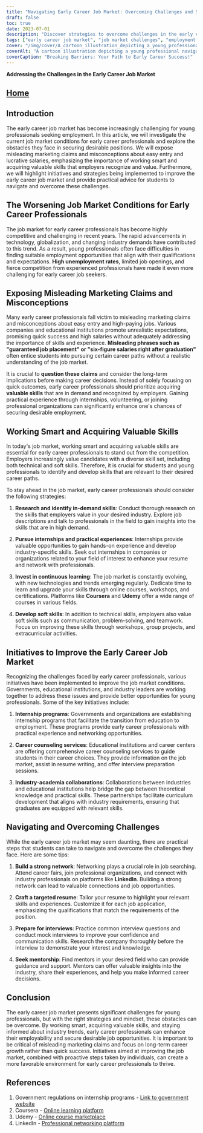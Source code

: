 ```yaml
---
title: "Navigating Early Career Job Market: Overcoming Challenges and Securing Opportunities"
draft: false
toc: true
date: 2023-07-01
description: "Discover strategies to overcome challenges in the early career job market, acquire valuable skills, and secure desirable opportunities for success."
tags: ["early career job market", "job market challenges", "employment obstacles", "working smart", "acquiring valuable skills", "misleading marketing claims", "practical advice for students", "improving job market", "government regulations", "high-demand skills", "internships", "continuous learning", "soft skills", "networking", "resume writing", "interview preparation", "mentorship", "navigating job market", "overcoming job market challenges", "securing job opportunities", "career growth", "industry-academia collaborations", "career counseling services", "professional organizations", "building a strong network", "customizing resumes", "job search strategies", "developing practical experience", "strategies for success", "professional development"]
cover: "/img/cover/A_cartoon_illustration_depicting_a_young_professional_navig.png"
coverAlt: "A cartoon illustration depicting a young professional navigating through a maze of challenges towards a bright future."
coverCaption: "Breaking Barriers: Your Path to Early Career Success!"
---
```


**Addressing the Challenges in the Early Career Job Market**

## [Home](/cyber-security-career-playbook-start/)

## Introduction

The early career job market has become increasingly challenging for young professionals seeking employment. In this article, we will investigate the current job market conditions for early career professionals and explore the obstacles they face in securing desirable positions. We will expose misleading marketing claims and misconceptions about easy entry and lucrative salaries, emphasizing the importance of working smart and acquiring valuable skills that employers recognize and value. Furthermore, we will highlight initiatives and strategies being implemented to improve the early career job market and provide practical advice for students to navigate and overcome these challenges.

## The Worsening Job Market Conditions for Early Career Professionals

The job market for early career professionals has become highly competitive and challenging in recent years. The rapid advancements in technology, globalization, and changing industry demands have contributed to this trend. As a result, young professionals often face difficulties in finding suitable employment opportunities that align with their qualifications and expectations. **High unemployment rates**, limited job openings, and fierce competition from experienced professionals have made it even more challenging for early career job seekers.

## Exposing Misleading Marketing Claims and Misconceptions

Many early career professionals fall victim to misleading marketing claims and misconceptions about easy entry and high-paying jobs. Various companies and educational institutions promote unrealistic expectations, promising quick success and high salaries without adequately addressing the importance of skills and experience. **Misleading phrases such as "guaranteed job placement" or "six-figure salaries right after graduation"** often entice students into pursuing certain career paths without a realistic understanding of the job market.

It is crucial to **question these claims** and consider the long-term implications before making career decisions. Instead of solely focusing on quick outcomes, early career professionals should prioritize acquiring **valuable skills** that are in demand and recognized by employers. Gaining practical experience through internships, volunteering, or joining professional organizations can significantly enhance one's chances of securing desirable employment.

## Working Smart and Acquiring Valuable Skills

In today's job market, working smart and acquiring valuable skills are essential for early career professionals to stand out from the competition. Employers increasingly value candidates with a diverse skill set, including both technical and soft skills. Therefore, it is crucial for students and young professionals to identify and develop skills that are relevant to their desired career paths.

To stay ahead in the job market, early career professionals should consider the following strategies:

1. **Research and identify in-demand skills**: Conduct thorough research on the skills that employers value in your desired industry. Explore job descriptions and talk to professionals in the field to gain insights into the skills that are in high demand.

2. **Pursue internships and practical experiences**: Internships provide valuable opportunities to gain hands-on experience and develop industry-specific skills. Seek out internships in companies or organizations related to your field of interest to enhance your resume and network with professionals.

3. **Invest in continuous learning**: The job market is constantly evolving, with new technologies and trends emerging regularly. Dedicate time to learn and upgrade your skills through online courses, workshops, and certifications. Platforms like **Coursera** and **Udemy** offer a wide range of courses in various fields.

4. **Develop soft skills**: In addition to technical skills, employers also value soft skills such as communication, problem-solving, and teamwork. Focus on improving these skills through workshops, group projects, and extracurricular activities.

## Initiatives to Improve the Early Career Job Market

Recognizing the challenges faced by early career professionals, various initiatives have been implemented to improve the job market conditions. Governments, educational institutions, and industry leaders are working together to address these issues and provide better opportunities for young professionals. Some of the key initiatives include:

1. **Internship programs**: Governments and organizations are establishing internship programs that facilitate the transition from education to employment. These programs provide early career professionals with practical experience and networking opportunities.

2. **Career counseling services**: Educational institutions and career centers are offering comprehensive career counseling services to guide students in their career choices. They provide information on the job market, assist in resume writing, and offer interview preparation sessions.

3. **Industry-academia collaborations**: Collaborations between industries and educational institutions help bridge the gap between theoretical knowledge and practical skills. These partnerships facilitate curriculum development that aligns with industry requirements, ensuring that graduates are equipped with relevant skills.

## Navigating and Overcoming Challenges

While the early career job market may seem daunting, there are practical steps that students can take to navigate and overcome the challenges they face. Here are some tips:

1. **Build a strong network**: Networking plays a crucial role in job searching. Attend career fairs, join professional organizations, and connect with industry professionals on platforms like **LinkedIn**. Building a strong network can lead to valuable connections and job opportunities.

2. **Craft a targeted resume**: Tailor your resume to highlight your relevant skills and experiences. Customize it for each job application, emphasizing the qualifications that match the requirements of the position.

3. **Prepare for interviews**: Practice common interview questions and conduct mock interviews to improve your confidence and communication skills. Research the company thoroughly before the interview to demonstrate your interest and knowledge.

4. **Seek mentorship**: Find mentors in your desired field who can provide guidance and support. Mentors can offer valuable insights into the industry, share their experiences, and help you make informed career decisions.

## Conclusion

The early career job market presents significant challenges for young professionals, but with the right strategies and mindset, these obstacles can be overcome. By working smart, acquiring valuable skills, and staying informed about industry trends, early career professionals can enhance their employability and secure desirable job opportunities. It is important to be critical of misleading marketing claims and focus on long-term career growth rather than quick success. Initiatives aimed at improving the job market, combined with proactive steps taken by individuals, can create a more favorable environment for early career professionals to thrive.

## References

1. Government regulations on internship programs - [Link to government website](https://www.example.gov/internship-regulations)
2. Coursera - [Online learning platform](https://www.coursera.org)
3. Udemy - [Online course marketplace](https://www.udemy.com)
4. LinkedIn - [Professional networking platform](https://www.linkedin.com)
